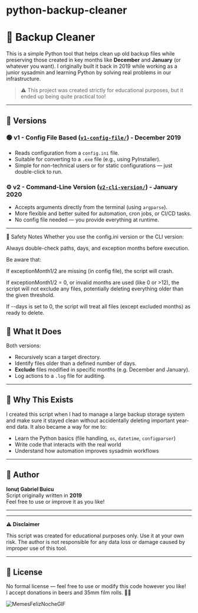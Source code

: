# python-backup-cleaner
# 🧹 Backup Cleaner

This is a simple Python tool that helps clean up old backup files while preserving those created in key months like **December** and **January** (or whatever you want). I originally built it back in 2019 while working as a junior sysadmin and learning Python by solving real problems in our infrastructure.

> ⚠️ This project was created strictly for educational purposes, but it ended up being quite practical too!

---

## 📂 Versions

### 🟢 v1 - Config File Based ([`v1-config-file/`](./v1-config-file)) - December 2019
- Reads configuration from a `config.ini` file.
- Suitable for converting to a `.exe` file (e.g., using PyInstaller).
- Simple for non-technical users or for static configurations — just double-click to run.


### ⚙️ v2 - Command-Line Version ([`v2-cli-version/`](./v2-cli-version)) - January 2020
- Accepts arguments directly from the terminal (using `argparse`).
- More flexible and better suited for automation, cron jobs, or CI/CD tasks.
- No config file needed — you provide everything at runtime.

---

🧯 Safety Notes
Whether you use the config.ini version or the CLI version:

Always double-check paths, days, and exception months before execution.

Be aware that:

If exceptionMonth1/2 are missing (in config file), the script will crash.

If exceptionMonth1/2 = 0, or invalid months are used (like 0 or >12), the script will not exclude any files, potentially deleting everything older than the given threshold.

If --days is set to 0, the script will treat all files (except excluded months) as ready to delete.


## 🔧 What It Does

Both versions:
- Recursively scan a target directory.
- Identify files older than a defined number of days.
- **Exclude** files modified in specific months (e.g. December and January).
- Log actions to a `.log` file for auditing.

---

## 🧪 Why This Exists

I created this script when I had to manage a large backup storage system and make sure it stayed clean without accidentally deleting important year-end data. It also became a way for me to:
- Learn the Python basics (file handling, `os`, `datetime`, `configparser`)
- Write code that interacts with the real world
- Understand how automation improves sysadmin workflows

---

## 👤 Author

**Ionuț Gabriel Buicu**  
Script originally written in **2019**  
Feel free to use or improve it as you like!

---

---

⚠️ **Disclaimer**

This script was created for educational purposes only. Use it at your own risk.
The author is not responsible for any data loss or damage caused by improper use of this tool.

---

## 🪪 License

No formal license — feel free to use or modify this code however you like!  
I accept donations in beers and 35mm film rolls. 🍻📸

![MemesFelizNocheGIF](https://github.com/user-attachments/assets/3dfa2abe-f5d5-49a8-9a1f-3d3427432849)


